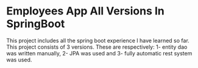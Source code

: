 # Employees App All Versions In SpringBoot
 This project includes all the spring boot experience I have learned so far. This project consists of 3 versions. These are respectively: 1- entity dao was written manually, 2- JPA was used and 3- fully automatic rest system was used.
